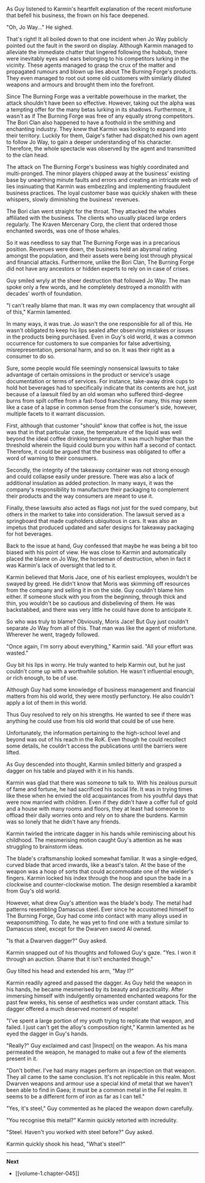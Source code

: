 
As Guy listened to Karmin's heartfelt explanation of the recent misfortune that befell his business, the frown on his face deepened. 

"Oh, Jo Way..." He sighed.

That's right! It all boiled down to that one incident when Jo Way publicly pointed out the fault in the sword on display. Although Karmin managed to alleviate the immediate chatter that lingered following the hubbub, there were inevitably eyes and ears belonging to his competitors lurking in the vicinity. These agents managed to grasp the crux of the matter and propagated rumours and blown up lies about The Burning Forge's products. They even managed to root out some old customers with similarly diluted weapons and armours and brought them into the forefront.

Since The Burning Forge was a veritable powerhouse in the market, the attack shouldn't have been so effective. However, taking out the alpha was a tempting offer for the many betas lurking in its shadows. Furthermore, it wasn't as if The Burning Forge was free of any equally strong competitors. The Bori Clan also happened to have a foothold in the smithing and enchanting industry. They knew that Karmin was looking to expand into their territory. Luckily for them, Gaige's father had dispatched his own agent to follow Jo Way, to gain a deeper understanding of his character. Therefore, the whole spectacle was observed by the agent and transmitted to the clan head.

The attack on The Burning Forge's business was highly coordinated and multi-pronged. The minor players chipped away at the business' existing base by unearthing minute faults and errors and creating an intricate web of lies insinuating that Karmin was embezzling and implementing fraudulent business practices. The loyal customer base was quickly shaken with these whispers, slowly diminishing the business' revenues.

The Bori clan went straight for the throat. They attacked the whales affiliated with the business. The clients who usually placed large orders regularly. The Kraven Mercenary Corp, the client that ordered those enchanted swords, was one of those whales.

So it was needless to say that The Burning Forge was in a precarious position. Revenues were down, the business held an abysmal rating amongst the population, and their assets were being lost through physical and financial attacks. Furthermore, unlike the Bori Clan, The Burning Forge did not have any ancestors or hidden experts to rely on in case of crises.

Guy smiled wryly at the sheer destruction that followed Jo Way. The man spoke only a few words, and he completely destroyed a monolith with decades' worth of foundation.

"I can't really blame that man. It was my own complacency that wrought all of this," Karmin lamented.

In many ways, it was true. Jo wasn't the one responsible for all of this. He wasn't obligated to keep his lips sealed after observing mistakes or issues in the products being purchased. Even in Guy's old world, it was a common occurrence for customers to sue companies for false advertising, misrepresentation, personal harm, and so on. It was their right as a consumer to do so.

Sure, some people would file seemingly nonsensical lawsuits to take advantage of certain omissions in the product or service's usage documentation or terms of services. For instance, take-away drink cups to hold hot beverages had to specifically indicate that its contents are hot, just because of a lawsuit filed by an old woman who suffered third-degree burns from spilt coffee from a fast-food franchise. For many, this may seem like a case of a lapse in common sense from the consumer's side, however, multiple facets to it warrant discussion.

First, although that customer "should" know that coffee is hot, the issue was that in that particular case, the temperature of the liquid was well beyond the ideal coffee drinking temperature. It was much higher than the threshold wherein the liquid could burn you within half a second of contact. Therefore, it could be argued that the business was obligated to offer a word of warning to their consumers.

Secondly, the integrity of the takeaway container was not strong enough and could collapse easily under pressure. There was also a lack of additional insulation as added protection. In many ways, it was the company's responsibility to manufacture their packaging to complement their products and the way consumers are meant to use it.

Finally, these lawsuits also acted as flags not just for the sued company, but others in the market to take into consideration. The lawsuit served as a springboard that made cupholders ubiquitous in cars. It was also an impetus that produced updated and safer designs for takeaway packaging for hot beverages.

Back to the issue at hand, Guy confessed that maybe he was being a bit too biased with his point of view. He was close to Karmin and automatically placed the blame on Jo Way, the horseman of destruction, when in fact it was Karmin's lack of oversight that led to it.

Karmin believed that Moris Jace, one of his earliest employees, wouldn't be swayed by greed. He didn't know that Moris was skimming off resources from the company and selling it in on the side. Guy couldn't blame him either. If someone stuck with you from the beginning, through thick and thin, you wouldn't be so cautious and disbelieving of them. He was backstabbed, and there was very little he could have done to anticipate it.

So who was truly to blame? Obviously, Moris Jace! But Guy just couldn't separate Jo Way from all of this. That man was like the agent of misfortune. Wherever he went, tragedy followed. 

"Once again, I'm sorry about everything," Karmin said. "All your effort was wasted."

Guy bit his lips in worry. He truly wanted to help Karmin out, but he just couldn't come up with a worthwhile solution. He wasn't influential enough, or rich enough, to be of use.

Although Guy had some knowledge of business management and financial matters from his old world, they were mostly perfunctory. He also couldn't apply a lot of them in this world.

Thus Guy resolved to rely on his strengths. He wanted to see if there was anything he could use from his old world that could be of use here.

Unfortunately, the information pertaining to the high-school level and beyond was out of his reach in the RoK. Even though he could recollect some details, he couldn't access the publications until the barriers were lifted.

As Guy descended into thought, Karmin smiled bitterly and grasped a dagger on his table and played with it in his hands.

Karmin was glad that there was someone to talk to. With his zealous pursuit of fame and fortune, he had sacrificed his social life. It was in trying times like these when he envied the old acquaintances from his youthful days that were now married with children. Even if they didn't have a coffer full of gold and a house with many rooms and floors, they at least had someone to offload their daily worries onto and rely on to share the burdens. Karmin was so lonely that he didn't have any friends.

Karmin twirled the intricate dagger in his hands while reminiscing about his childhood. The mesmerising motion caught Guy's attention as he was struggling to brainstorm ideas.

The blade's craftsmanship looked somewhat familiar. It was a single-edged, curved blade that arced inwards, like a beast's talon. At the base of the weapon was a hoop of sorts that could accommodate one of the wielder's fingers. Karmin locked his index through the hoop and spun the bade in a clockwise and counter-clockwise motion. The design resembled a karambit from Guy's old world.

However, what drew Guy's attention was the blade's body. The metal had patterns resembling Damascus steel. Ever since he accustomed himself to The Burning Forge, Guy had come into contact with many alloys used in weaponsmithing. To date, he was yet to find one with a texture similar to Damascus steel, except for the Dwarven sword Al owned.

"Is that a Dwarven dagger?" Guy asked.

Karmin snapped out of his thoughts and followed Guy's gaze. "Yes. I won it through an auction. Shame that it isn't enchanted though."

Guy tilted his head and extended his arm, "May I?"

Karmin readily agreed and passed the dagger. As Guy held the weapon in his hands, he became mesmerised by its beauty and practicality. After immersing himself with indulgently ornamented enchanted weapons for the past few weeks, his sense of aesthetics was under constant attack. This dagger offered a much deserved moment of respite!

"I've spent a large portion of my youth trying to replicate that weapon, and failed. I just can't get the alloy's composition right," Karmin lamented as he eyed the dagger in Guy's hands.

"Really?" Guy exclaimed and cast |Inspect| on the weapon. As his mana permeated the weapon, he managed to make out a few of the elements present in it.

"Don't bother. I've had many mages perform an inspection on that weapon. They all came to the same conclusion. It's not replicable in this realm. Most Dwarven weapons and armour use a special kind of metal that we haven't been able to find in Gaea; it must be a common metal in the Fel realm. It seems to be a different form of iron as far as I can tell."

"Yes, it's steel," Guy commented as he placed the weapon down carefully.

"You recognise this metal?" Karmin quickly retorted with incredulity.

"Steel. Haven't you worked with steel before?" Guy asked.

Karmin quickly shook his head, "What's steel?"

____

**Next**
* [[volume-1.chapter-045]]